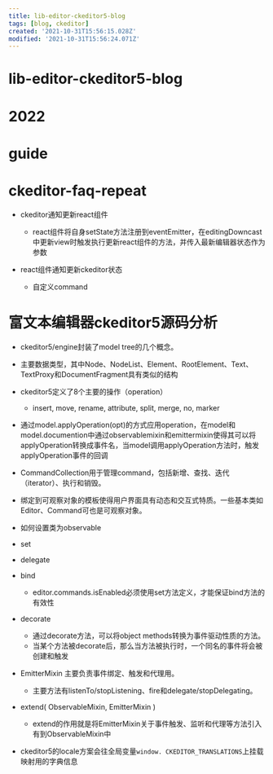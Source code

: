 ```yaml
---
title: lib-editor-ckeditor5-blog
tags: [blog, ckeditor]
created: '2021-10-31T15:56:15.028Z'
modified: '2021-10-31T15:56:24.071Z'
---
```


# lib-editor-ckeditor5-blog

# 2022

# guide

# ckeditor-faq-repeat
- ckeditor通知更新react组件
  - react组件将自身setState方法注册到eventEmitter，在editingDowncast中更新view时触发执行更新react组件的方法，并传入最新编辑器状态作为参数

- react组件通知更新ckeditor状态
  - 自定义command
# 富文本编辑器ckeditor5源码分析
- ckeditor5/engine封装了model tree的几个概念。
- 主要数据类型，其中Node、NodeList、Element、RootElement、Text、TextProxy和DocumentFragment具有类似的结构

- ckeditor5定义了8个主要的操作（operation）
  - insert, move, rename, attribute, split, merge, no, marker
- 通过model.applyOperation(opt)的方式应用operation，在model和model.documention中通过observablemixin和emittermixin使得其可以将applyOperation转换成事件名，当model调用applyOperation方法时，触发applyOperation事件的回调

- CommandCollection用于管理command，包括新增、查找、迭代（iterator）、执行和销毁。

- 绑定到可观察对象的模板使得用户界面具有动态和交互式特质。一些基本类如Editor、Command可也是可观察对象。
- 如何设置类为observable
- set
- delegate
- bind
  - editor.commands.isEnabled必须使用set方法定义，才能保证bind方法的有效性
- decorate
  - 通过decorate方法，可以将object methods转换为事件驱动性质的方法。
  - 当某个方法被decorate后，那么当方法被执行时，一个同名的事件将会被创建和触发

- EmitterMixin 主要负责事件绑定、触发和代理用。
  - 主要方法有listenTo/stopListening、fire和delegate/stopDelegating。

- extend( ObservableMixin, EmitterMixin )
  - extend的作用就是将EmitterMixin关于事件触发、监听和代理等方法引入有到ObservableMixin中

- ckeditor5的locale方案会往全局变量`window. CKEDITOR_TRANSLATIONS`上挂载映射用的字典信息
